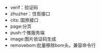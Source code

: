 
*  verif：验证码
*  zhuzher：住哲接口 
*  cits: 国旅接口
*  page:分页
*  push:个推服务端
*  image:图片验证码生成
*  removebom:批量移除bom头，兼容命令行